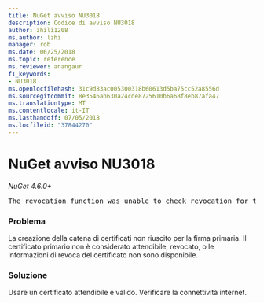 ```yaml
---
title: NuGet avviso NU3018
description: Codice di avviso NU3018
author: zhili1208
ms.author: lzhi
manager: rob
ms.date: 06/25/2018
ms.topic: reference
ms.reviewer: anangaur
f1_keywords:
- NU3018
ms.openlocfilehash: 31c9d83ac005300318b60613d5ba75cc52a8556d
ms.sourcegitcommit: 8e3546ab630a24cde8725610b6a68f8eb87afa47
ms.translationtype: MT
ms.contentlocale: it-IT
ms.lasthandoff: 07/05/2018
ms.locfileid: "37844270"
---
```

# <a name="nuget-warning-nu3018"></a>NuGet avviso NU3018

*NuGet 4.6.0+*

<pre>The revocation function was unable to check revocation for the certificate.</pre>

### <a name="issue"></a>Problema
La creazione della catena di certificati non riuscito per la firma primaria. Il certificato primario non è considerato attendibile, revocato, o le informazioni di revoca del certificato non sono disponibile.

### <a name="solution"></a>Soluzione
Usare un certificato attendibile e valido. Verificare la connettività internet.